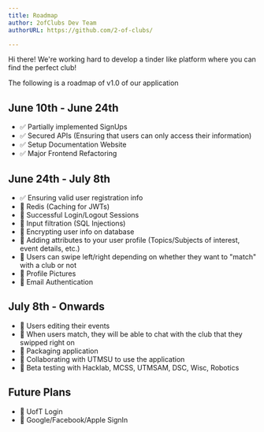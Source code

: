 ```yaml
---
title: Roadmap  
author: 2ofClubs Dev Team
authorURL: https://github.com/2-of-clubs/

---
```

Hi there! We're working hard to develop a tinder like platform where you can find the perfect club!

The following is a roadmap of v1.0 of our application
<!--truncate-->

## June 10th - June 24th
- ✅ Partially implemented SignUps
- ✅ Secured APIs (Ensuring that users can only access their information)
- ✅ Setup Documentation Website
- ✅ Major Frontend Refactoring

## June 24th - July 8th
- ✅ Ensuring valid user registration info
- 🔨 Redis (Caching for JWTs)
- 🔨 Successful Login/Logout Sessions
- 🔨 Input filtration (SQL Injections)
- 🚧 Encrypting user info on database
- 🚧 Adding attributes to your user profile (Topics/Subjects of interest, event details, etc.)
- 🚧 Users can swipe left/right depending on whether they want to "match" with a club or not
- 🚧 Profile Pictures
- 🚧 Email Authentication

## July 8th - Onwards
- 🚧 Users editing their events
- 🚧 When users match, they will be able to chat with the club that they swipped right on
- 🚧 Packaging application
- 🚧 Collaborating with UTMSU to use the application 
- 🚧 Beta testing with Hacklab, MCSS, UTMSAM, DSC, Wisc, Robotics

## Future Plans
- 🔮 UofT Login
- 🔮 Google/Facebook/Apple SignIn




